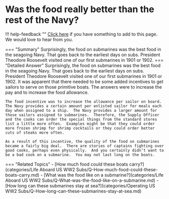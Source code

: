 # Was the food really better than the rest of the Navy?

!!! help-feedback ""
    [Click here](https://replace.md) if you have something to add to this page. We would love to hear from you.

=== "Summary"
    Surprisingly, the food on submarines was the best food in the seagoing Navy. That goes back to the earliest days on subs. President Theodore Roosevelt visited one of our first submarines in 1901 or 1902.
=== "Detailed Answer"
    Surprisingly, the food on submarines was the best food in the seagoing Navy.  That goes back to the earliest days on subs.  President Theodore Roosevelt visited one of our first submarines in 1901 or 1902.  It was apparent that there needed to be some added incentives to get sailors to serve on those primitive boats.  The answers were to increase the pay and to increase the food allowance.

    The food incentive was to increase the allowance per sailor on board.  The Navy provides a certain amount per enlisted sailor for meals each day when assigned to a ship.  The Navy provides a larger amount for those sailors assigned to submarines.  Therefore, the Supply Officer and the cooks can order the special things from the standard stores list a little more often.  Examples might be that they could order more frozen shrimp for shrimp cocktails or they could order better cuts of steaks more often.

    As a result of this incentive, the quality of the food on submarines became a fairly big deal.  There are stories of captains fighting over good cooks, perhaps even physically.  And you certainly didn’t want to be a bad cook on a submarine.  You may not last long on the boats.
=== "Related Topics"
    - [How much food could these boats carry?](categories/Life Aboard US WW2 Subs/Q-How-much-food-could-these-boats-carry.md)
    - [What was the food like on a submarine?](categories/Life Aboard US WW2 Subs/Q-What-was-the-food-like-on-a-submarine.md)
    - [How long can these submarines stay at sea?](categories/Operating US WW2 Subs/Q-How-long-can-these-submarines-stay-at-sea.md)
